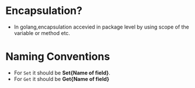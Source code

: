 # Encapsulation?

- In golang,encapsulation accevied in package level by using scope of the variable or method etc.


# Naming Conventions
- For `Set` it should be **Set{Name of field}**.
- For `Get` it should be **Get{Name of field}**